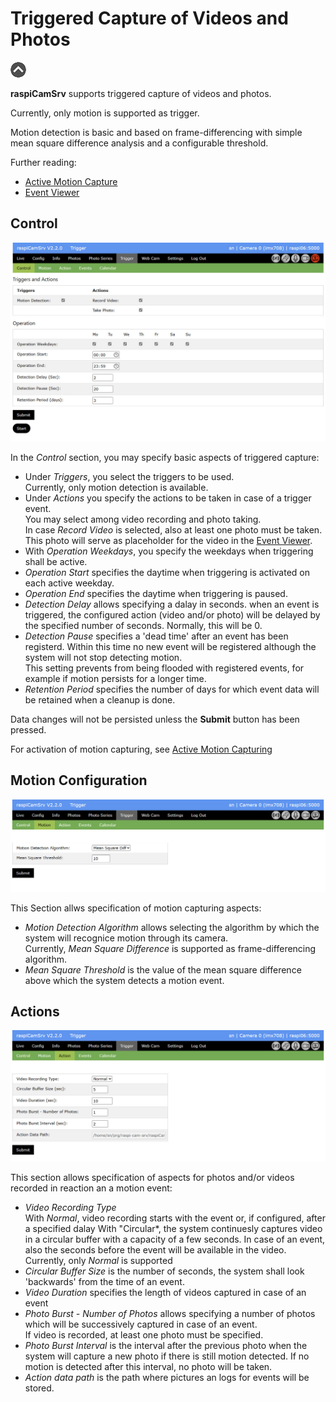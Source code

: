 # Triggered Capture of Videos and Photos

[![Up](img/goup.gif)](./UserGuide.md)

**raspiCamSrv** supports triggered capture of videos and photos.

Currently, only motion is supported as trigger.

Motion detection is basic and based on frame-differencing with simple mean square difference analysis and a configurable threshold.

Further reading:
- [Active Motion Capture](./TriggerActive.md)
- [Event Viewer](./TriggerEventViewer.md)

## Control

![Triggercontrol](./img/Trigger_Control.jpg)

In the *Control* section, you may specify basic aspects of triggered capture:

- Under *Triggers*, you select the triggers to be used.   
Currently, only motion detection is available.
- Under *Actions* you specify the actions to be taken in case of a trigger event.   
You may select among video recording and photo taking.   
In case *Record Video* is selected, also at least one photo must be taken. This photo will serve as placeholder for the video in the [Event Viewer](./TriggerEventViewer.md).
- With *Operation Weekdays*, you specify the weekdays when triggering shall be active.
- *Operation Start* specifies the daytime when triggering is activated on each active weekday.
- *Operation End* specifies the daytime when triggering is paused.
- *Detection Delay* allows specifying a dalay in seconds. when an event is triggered, the configured action (video and/or photo) will be delayed by the specified number of seconds. Normally, this will be 0.
- *Detection Pause* specifies a 'dead time' after an event has been registerd. Within this time no new event will be registered although the system will not stop detecting motion.   
This setting prevents from being flooded with registered events, for example if motion persists for a longer time.
- *Retention Period* specifies the number of days  for which event data will be retained when a cleanup is done.

Data changes will not be persisted unless the **Submit** button has been pressed.

For activation of motion capturing, see [Active Motion Capturing](./TriggerActive.md) 

## Motion Configuration

![Motion](./img/Trigger_Motion.jpg)

This Section allws specification of motion capturing aspects:

- *Motion Detection Algorithm* allows selecting the algorithm by which the system will recognice motion through its camera.   
Currently, *Mean Square Difference* is supported as frame-differencing algorithm.
- *Mean Square Threshold* is the value of the mean square difference above which the system detects a motion event.

## Actions

![Action](./img/Trigger_Action.jpg)

This section allows specification of aspects for photos and/or videos recorded in reaction an a motion event:

- *Video Recording Type*   
With *Normal*, video recording starts with the event or, if configured, after a specified dalay
With "Circular*, the system continuesly captures video in a circular buffer with a capacity of a few seconds. In case of an event, also the seconds before the event will be available in the video.   
Currently, only *Normal* is supported
- *Circular Buffer Size* is the number of seconds, the system shall look 'backwards' from the time of an event.
- *Video Duration* specifies the length of videos captured in case of an event
- *Photo Burst - Number of Photos* allows specifying a number of photos which will be successively captured in case of an event.   
If video is recorded, at least one photo must be specified.
- *Photo Burst Interval* is the interval after the previous photo when the system will capture a new photo if there is still motion detected. If no motion is detected after this interval, no photo will be taken.
- *Action data path* is the path where pictures an logs for events will be stored.
